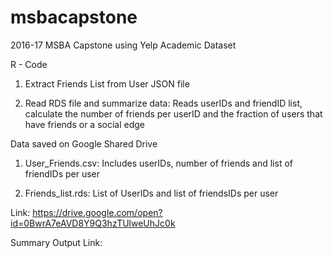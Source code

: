 # msbacapstone

2016-17 MSBA Capstone using Yelp Academic Dataset

R - Code

1) Extract Friends List from User JSON file

2) Read RDS file and summarize data: Reads userIDs and friendID list, calculate the number of friends per userID and the fraction of users that have friends or a social edge

Data saved on Google Shared Drive

1) User_Friends.csv: Includes userIDs, number of friends and list of friendIDs per user

2) Friends_list.rds: List of UserIDs and list of friendsIDs per user

Link: https://drive.google.com/open?id=0BwrA7eAVD8Y9Q3hzTUlweUhJc0k

Summary Output
Link: 





